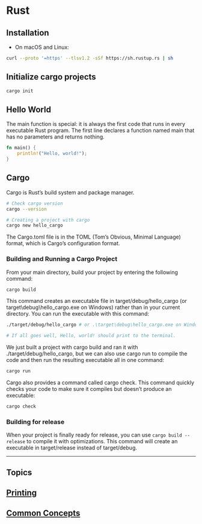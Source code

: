 # Rust

## Installation

- On macOS and Linux:

```bash
curl --proto '=https' --tlsv1.2 -sSf https://sh.rustup.rs | sh
```


## Initialize cargo projects

```bash
cargo init
```

## Hello World

 The main function is special: it is always the first code that runs in every executable Rust program. The first line declares a function named main that has no parameters and returns nothing.

```rust
fn main() {
    println!("Hello, world!");
}
```

## Cargo

Cargo is Rust’s build system and package manager. 

```bash
# Check cargo version
cargo --version

# Creating a project with cargo
cargo new hello_cargo
```

The Cargo.toml file is in the TOML (Tom’s Obvious, Minimal Language) format, which is Cargo’s configuration format.


### Building and Running a Cargo Project

From your main directory, build your project by entering the following command:

```bash
cargo build
```

This command creates an executable file in target/debug/hello_cargo (or target\debug\hello_cargo.exe on Windows) rather than in your current directory. You can run the executable with this command:

```bash
./target/debug/hello_cargo # or .\target\debug\hello_cargo.exe on Windows

# If all goes well, Hello, world! should print to the terminal. 
```

We just built a project with cargo build and ran it with ./target/debug/hello_cargo, but we can also use cargo run to compile the code and then run the resulting executable all in one command:

```bash
cargo run
```

Cargo also provides a command called cargo check. This command quickly checks your code to make sure it compiles but doesn’t produce an executable:


```bash
cargo check
```

### Building for release


When your project is finally ready for release, you can use `cargo build --release` to compile it with optimizations. This command will create an executable in target/release instead of target/debug.

---
## Topics

## [Printing](./print.md)

## [Common Concepts](./common-concepts.md)

